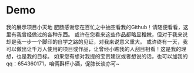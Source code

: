 ﻿# Demo
我的展示项目小天地
肥肠感谢您在百忙之中抽空看我的Github！请随便看看，这里有我曾经做过的各种东西。
或许在您看来这些作品都略显稚嫩，但对于我来说却是我一步一个脚印的自学之路的见证，对我来说意义重大。
或许终有一天，我可以做出让千万人使用的项目或作品，让曾经小瞧我的人刮目相看！这是我的理想，也是我的目标。
如果您有想对我提的宝贵建议或者想说的话，也可以加我的qq：654360171，咱俩斟杯小酒，促膝长谈亦可~
